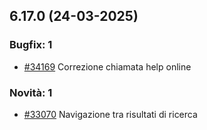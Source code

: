 ## 6.17.0 (24-03-2025)

### Bugfix: 1
- [#34169](https://parermine.regione.emilia-romagna.it/issues/34169) Correzione chiamata help online

### Novità: 1
- [#33070](https://parermine.regione.emilia-romagna.it/issues/33070) Navigazione tra risultati di ricerca
